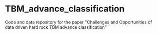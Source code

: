 # TBM_advance_classification
Code and data repository for the paper "Challenges and Opportunities of data driven hard rock TBM advance classification"

